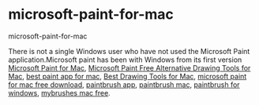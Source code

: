 # microsoft-paint-for-mac
microsoft-paint-for-mac

There is not a single Windows user who have not used the Microsoft Paint application.Microsoft paint has been with Windows from its first version
[Microsoft Paint for Mac](https://geekeasier.com/microsoft-paint-for-mac-free-alternative-drawing-tools-to-use/4682/),
[Microsoft Paint Free Alternative Drawing Tools for Mac](https://geekeasier.com/microsoft-paint-for-mac-free-alternative-drawing-tools-to-use/4682/),
[best paint app for mac](https://geekeasier.com/microsoft-paint-for-mac-free-alternative-drawing-tools-to-use/4682/),
[Best Drawing Tools for Mac](https://geekeasier.com/microsoft-paint-for-mac-free-alternative-drawing-tools-to-use/4682/),
[microsoft paint for mac free download](https://geekeasier.com/microsoft-paint-for-mac-free-alternative-drawing-tools-to-use/4682/),
[paintbrush app](https://geekeasier.com/microsoft-paint-for-mac-free-alternative-drawing-tools-to-use/4682/),
[paintbrush mac](https://geekeasier.com/microsoft-paint-for-mac-free-alternative-drawing-tools-to-use/4682/),
[paintbrush for windows](https://geekeasier.com/microsoft-paint-for-mac-free-alternative-drawing-tools-to-use/4682/),
[mybrushes mac free](https://geekeasier.com/microsoft-paint-for-mac-free-alternative-drawing-tools-to-use/4682/).
